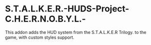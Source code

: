 # S.T.A.L.K.E.R.-HUDS-Project-C.H.E.R.N.O.B.Y.L.-
This addon adds the HUD system from the S.T.A.L.K.E.R Trilogy. to the game, with custom styles support.
